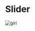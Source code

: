 # Slider
 
<img src="C:\Users\PC\Documents\GitHub\Slider\public\images\slider.png" alt="girl" class="slider">
